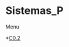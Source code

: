 # Sistemas_P

Menu

*[C0.2](https://github.com/GuillermoSoria97/Sistemas_P/blob/master/blog/C0.2%20GuillermoSoriaMarquez_Zerox.md)

